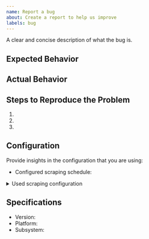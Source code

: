 ```yaml
---
name: Report a bug
about: Create a report to help us improve
labels: bug
---
```


A clear and concise description of what the bug is.

## Expected Behavior


## Actual Behavior


## Steps to Reproduce the Problem

  1.
  2.
  3.

## Configuration
Provide insights in the configuration that you are using:
- Configured scraping schedule: 

<details>
<summary>Used scraping configuration</summary>

```yaml
# Add your scraping configuration here
```
  
</details>

## Specifications

  - Version:
  - Platform:
  - Subsystem:
